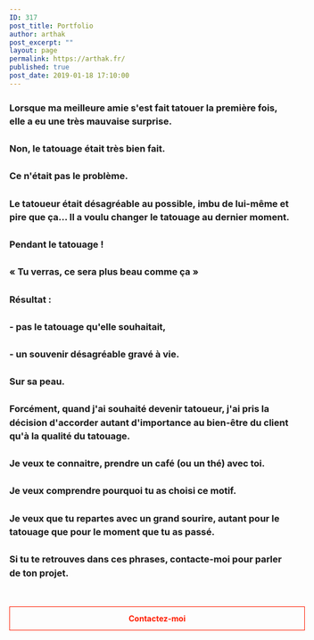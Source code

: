 ```yaml
---
ID: 317
post_title: Portfolio
author: arthak
post_excerpt: ""
layout: page
permalink: https://arthak.fr/
published: true
post_date: 2019-01-18 17:10:00
---
```

<!-- wp:html /-->

<div class="row">
<div class="col-12">
<h3 style="line-height: 1.5em;">Lorsque ma meilleure amie s'est fait tatouer la première fois, elle a eu une très mauvaise surprise. <br><br>Non, le tatouage était très bien fait. <br><br>Ce n'était pas le problème. <br><br>Le tatoueur était désagréable au possible, imbu de lui-même et pire que ça... Il a voulu changer le tatouage au dernier moment. <br><br>Pendant le tatouage ! <br><br>« Tu verras, ce sera plus beau comme ça » <br><br>Résultat : <br><br>- pas le tatouage qu'elle souhaitait, <br><br>- un souvenir désagréable gravé à vie. <br><br>Sur sa peau. <br><br>Forcément, quand j'ai souhaité devenir tatoueur, j'ai pris la décision d'accorder autant d'importance au bien-être du client qu'à la qualité du tatouage. <br><br>Je veux te connaitre, prendre un café (ou un thé) avec toi. <br><br>Je veux comprendre pourquoi tu as choisi ce motif. <br><br>Je veux que tu repartes avec un grand sourire, autant pour le tatouage que pour le moment que tu as passé. <br><br>Si tu te retrouves dans ces phrases, contacte-moi pour parler de ton projet.</h3>
</div>
<div class="col-sm-3">&nbsp;</div>
<div class="col-sm-6"><style data-emotion-css="1tgpsio">.css-1tgpsio{display:inline-block;border-style:solid;border-width:1px;text-align:center;text-shadow:none;-webkit-transition:color 0.2s linear,background 0.2s linear,border-color 0.2s linear, text-shadow 0.2s linear;transition:color 0.2s linear,background 0.2s linear,border-color 0.2s linear, text-shadow 0.2s linear;-webkit-text-decoration:none;text-decoration:none !important;width:100%;font-weight:bold;padding:12px;background:transparent;}.css-1tgpsio,.css-1tgpsio:focus,.css-1tgpsio:active{border-color:rgb(255,28,0);color:rgb(255,28,0);}.css-1tgpsio:hover{background-color:rgb(255,28,0);color:rgba(255,255,255,1);}</style>

<p><a class="lp-button-react w-f43c6fc8-825a-d518-6fbb-2d41d1b5c9eb lp-button-react--full is-bold lp-button-react--small lp-button-react--line font-scale-8 line-height-scale-3 css-1tgpsio" contenteditable="false" href="/contact" target="_top" rel="noopener noreferrer" data-widget-link="true" data-link-type="external">Contactez-moi</a></p>
</div>
</div>